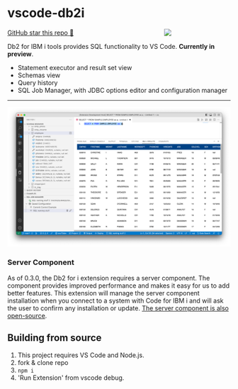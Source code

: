 # vscode-db2i

<img src="./media/logo.png" align="right" width="150px">

[GitHub star this repo 🌟](https://github.com/halcyon-tech/vscode-db2i)

Db2 for IBM i tools provides SQL functionality to VS Code. **Currently in preview**.

* Statement executor and result set view
* Schemas view
* Query history
* SQL Job Manager, with JDBC options editor and configuration manager

---

![](./media/main.png)

### Server Component

As of 0.3.0, the Db2 for i extension requires a server component. The component provides improved performance and makes it easy for us to add better features. This extension will manage the server component installation when you connect to a system with Code for IBM i and will ask the user to confirm any installation or update. [The server component is also open-source](https://github.com/ThePrez/CodeForIBMiServer).

## Building from source

1. This project requires VS Code and Node.js.
2. fork & clone repo
3. `npm i`
4. 'Run Extension' from vscode debug.